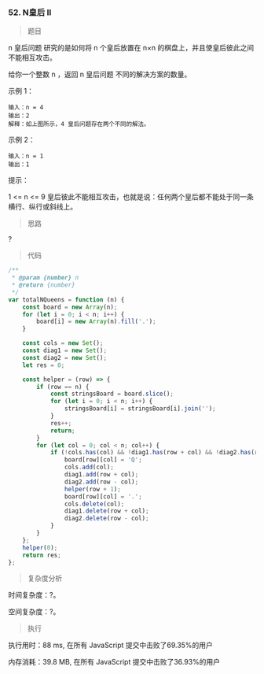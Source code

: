 ### 52. N皇后 II

> 题目

n 皇后问题 研究的是如何将 n 个皇后放置在 n×n 的棋盘上，并且使皇后彼此之间不能相互攻击。

给你一个整数 n ，返回 n 皇后问题 不同的解决方案的数量。

示例 1：
```
输入：n = 4
输出：2
解释：如上图所示，4 皇后问题存在两个不同的解法。
```

示例 2：
```
输入：n = 1
输出：1
```

提示：

1 <= n <= 9
皇后彼此不能相互攻击，也就是说：任何两个皇后都不能处于同一条横行、纵行或斜线上。

> 思路

?

> 代码

```js
/**
 * @param {number} n
 * @return {number}
 */
var totalNQueens = function (n) {
    const board = new Array(n);
    for (let i = 0; i < n; i++) {
        board[i] = new Array(n).fill('.');
    }

    const cols = new Set();
    const diag1 = new Set();
    const diag2 = new Set();
    let res = 0;

    const helper = (row) => {
        if (row == n) {
            const stringsBoard = board.slice();
            for (let i = 0; i < n; i++) {
                stringsBoard[i] = stringsBoard[i].join('');
            }
            res++;
            return;
        }
        for (let col = 0; col < n; col++) {
            if (!cols.has(col) && !diag1.has(row + col) && !diag2.has(row - col)) {
                board[row][col] = 'Q';
                cols.add(col);
                diag1.add(row + col);
                diag2.add(row - col);
                helper(row + 1);
                board[row][col] = '.';
                cols.delete(col);
                diag1.delete(row + col);
                diag2.delete(row - col);
            }
        }
    };
    helper(0);
    return res;
};
```

> 复杂度分析

时间复杂度：?。

空间复杂度：?。

> 执行

执行用时：88 ms, 在所有 JavaScript 提交中击败了69.35%的用户

内存消耗：39.8 MB, 在所有 JavaScript 提交中击败了36.93%的用户